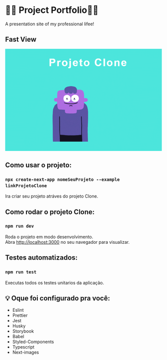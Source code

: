 # 🐱‍👤 Project Portfolio🐱‍👤
A presentation site of my professional lifee!
## Fast View
<img src="./public/assets/img/clone.gif">

## Como usar o projeto:
### `npx create-next-app nomeSeuProjeto --example linkProjetoClone`

Ira criar seu projeto atráves do projeto Clone.

## Como rodar o projeto Clone:

### `npm run dev`

Roda o projeto em modo desenvolvimento.\
Abra [http://localhost:3000](http://localhost:3000) no seu navegador para visualizar.


## Testes automatizados:
### `npm run test`

Executas todos os testes unitarios da aplicação.

## 💡 Oque foi configurado pra você:

- Eslint
- Prettier
- Jest
- Husky
- Storybook
- Babel
- Styled-Components
- Typescript
- Next-images

